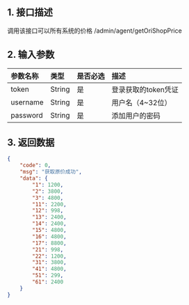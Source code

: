 ## 1. 接口描述

调用该接口可以所有系统的价格 /admin/agent/getOriShopPrice

## 2. 输入参数

| 参数名称 | 类型 | 是否必选 | 描述 |
| :--- | :--- | :--- | :--- |
| token | String | 是 | 登录获取的token凭证 |
| username | String | 是 | 用户名（4~32位） |
| password | String | 是 | 添加用户的密码 |

## 3. 返回数据

```json
{
    "code": 0,
    "msg": "获取原价成功",
    "data": {
        "1": 1200,
        "2": 3800,
        "3": 4800,
        "11": 2200,
        "12": 998,
        "13": 2400,
        "14": 2400,
        "15": 4800,
        "16": 4800,
        "17": 8800,
        "21": 998,
        "22": 1200,
        "31": 3800,
        "41": 4800,
        "51": 299,
        "61": 2400
    }
}
```



